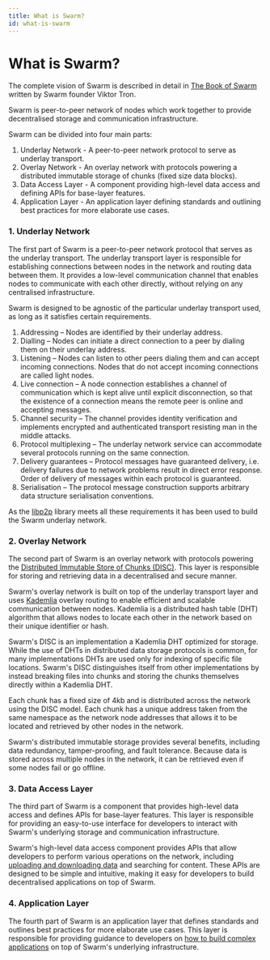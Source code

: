 ```yaml
---
title: What is Swarm?
id: what-is-swarm
---
```


# What is Swarm?

The complete vision of Swarm is described in detail in [The Book of Swarm](https://www.ethswarm.org/The-Book-of-Swarm.pdf) written by Swarm founder Viktor Tron.

Swarm is peer-to-peer network of nodes which work together to provide decentralised storage and communication infrastructure.

Swarm can be divided into four main parts:

1. Underlay Network - A peer-to-peer network protocol to serve as underlay transport. 
2. Overlay Network - An overlay network with protocols powering a distributed immutable storage of chunks (fixed size data blocks).
3. Data Access Layer - A component providing high-level data access and defining APIs for base-layer features.
4. Application Layer - An application layer defining standards and outlining best practices for more elaborate use cases.


### 1. Underlay Network

The first part of Swarm is a peer-to-peer network protocol that serves as the underlay transport. The underlay transport layer is responsible for establishing connections between nodes in the network and routing data between them. It provides a low-level communication channel that enables nodes to communicate with each other directly, without relying on any centralised infrastructure.

Swarm is designed to be agnostic of the particular underlay transport used, as long as it satisfies certain requirements.  

1. Addressing – Nodes are identified by their underlay address.
2. Dialling – Nodes can initiate a direct connection to a peer by dialing them on
their underlay address.
3. Listening – Nodes can listen to other peers dialing them and can accept incoming
connections. Nodes that do not accept incoming connections are called light
nodes.
4. Live connection – A node connection establishes a channel of communication which
is kept alive until explicit disconnection, so that the existence of a connection
means the remote peer is online and accepting messages.
5. Channel security – The channel provides identity verification and implements
encrypted and authenticated transport resisting man in the middle attacks.
6. Protocol multiplexing – The underlay network service can accommodate several
protocols running on the same connection. 
7. Delivery guarantees – Protocol messages have guaranteed delivery, i.e. delivery
failures due to network problems result in direct error response. Order of delivery
of messages within each protocol is guaranteed. 
8. Serialisation – The protocol message construction supports arbitrary data structure
serialisation conventions.

As the [libp2p](https://libp2p.io/) library meets all these requirements it has been used to build the Swarm underlay network.


### 2. Overlay Network

The second part of Swarm is an overlay network with protocols powering the [Distributed Immutable Store of Chunks (DISC)](/docs/learn/technology/DISC/). This layer is responsible for storing and retrieving data in a decentralised and secure manner.

Swarm's overlay network is built on top of the underlay transport layer and uses [Kademlia](/docs/learn/glossary#kademlia) overlay routing to enable efficient and scalable communication between nodes. Kademlia is a distributed hash table (DHT) algorithm that allows nodes to locate each other in the network based on their unique identifier or hash.

Swarm's DISC is an implementation a Kademlia DHT optimized for storage. While the use of DHTs in distributed data storage protocols is common, for many implementations DHTs are used only for indexing of specific file locations. Swarm's DISC distinguishes itself from other implementations by instead breaking files into chunks and storing the chunks themselves directly within a Kademlia DHT.

Each chunk has a fixed size of 4kb and is distributed across the network using the DISC model. Each chunk has a unique address taken from the same namespace as the network node addresses that allows it to be located and retrieved by other nodes in the network.

Swarm's distributed immutable storage provides several benefits, including data redundancy, tamper-proofing, and fault tolerance. Because data is stored across multiple nodes in the network, it can be retrieved even if some nodes fail or go offline.

### 3. Data Access Layer

The third part of Swarm is a component that provides high-level data access and defines APIs for base-layer features. This layer is responsible for providing an easy-to-use interface for developers to interact with Swarm's underlying storage and communication infrastructure.

Swarm's high-level data access component provides APIs that allow developers to perform various operations on the network, including [uploading and downloading data](/docs/develop/access-the-swarm/upload-and-download) and searching for content. These APIs are designed to be simple and intuitive, making it easy for developers to build decentralised applications on top of Swarm.

### 4. Application Layer 

The fourth part of Swarm is an application layer that defines standards and outlines best practices for more elaborate use cases. This layer is responsible for providing guidance to developers on [how to build complex applications](/docs/develop/introduction) on top of Swarm's underlying infrastructure. 

